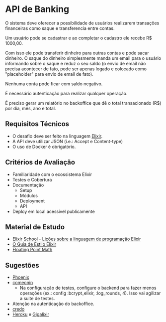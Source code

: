 # API de Banking

O sistema deve oferecer a possibilidade de usuários realizarem transações financeiras
como saque e transferencia entre contas.

Um usuário pode se cadastrar e ao completar o cadastro ele recebe R$ 1000,00.

Com isso ele pode transferir dinheiro para outras contas e pode sacar dinheiro. O saque do dinheiro simplesmente manda um email para o usuário informando sobre o saque e reduz o seu saldo (o envio de email não precisa acontecer de fato, pode ser apenas logado e colocado como "placeholder" para envio de email de fato).

Nenhuma conta pode ficar com saldo negativo.

É necessário autenticação para realizar qualquer operação.

É preciso gerar um relatório no backoffice que dê o total transacionado (R$) por dia, mês, ano e total.

## Requisitos Técnicos

* O desafio deve ser feito na linguagem [Elixir](http://elixir-lang.github.io/).
* A API deve utilizar JSON (i.e.: Accept e Content-type)
* O uso de Docker é obrigatório.


## Critérios de Avaliação

* Familiaridade com o ecossistema Elixir
* Testes e Cobertura
* Documentação
  * Setup
  * Módulos
  * Deployment
  * API
* Deploy em local acessível publicamente


## Material de Estudo
* [Elixir School - Lições sobre a linguagem de programação Elixir](https://elixirschool.com/pt/)
* [O Guia de Estilo Elixir](https://github.com/gusaiani/elixir_style_guide/blob/master/README_ptBR.md)
* [Floating Point Math](https://0.30000000000000004.com/)


## Sugestões

* [Phoenix](https://github.com/phoenixframework/phoenix)
* [comeonin](https://github.com/riverrun/comeonin)
   * Na configuração de testes, configure o backend para fazer menos operações (ex.: config :bcrypt_elixir, :log_rounds, 4). Isso vai agilizar a suite de testes.
 * Atenção na autenticação do backoffice.
 * [credo](https://github.com/rrrene/credo)
 * [Heroku](https://www.heroku.com/) e [Gigalixir](https://www.gigalixir.com/)